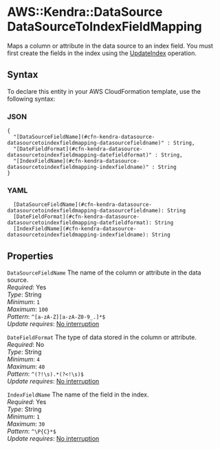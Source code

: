 # AWS::Kendra::DataSource DataSourceToIndexFieldMapping<a name="aws-properties-kendra-datasource-datasourcetoindexfieldmapping"></a>

Maps a column or attribute in the data source to an index field\. You must first create the fields in the index using the [UpdateIndex](https://docs.aws.amazon.com/kendra/latest/dg/API_UpdateIndex.html) operation\.

## Syntax<a name="aws-properties-kendra-datasource-datasourcetoindexfieldmapping-syntax"></a>

To declare this entity in your AWS CloudFormation template, use the following syntax:

### JSON<a name="aws-properties-kendra-datasource-datasourcetoindexfieldmapping-syntax.json"></a>

```
{
  "[DataSourceFieldName](#cfn-kendra-datasource-datasourcetoindexfieldmapping-datasourcefieldname)" : String,
  "[DateFieldFormat](#cfn-kendra-datasource-datasourcetoindexfieldmapping-datefieldformat)" : String,
  "[IndexFieldName](#cfn-kendra-datasource-datasourcetoindexfieldmapping-indexfieldname)" : String
}
```

### YAML<a name="aws-properties-kendra-datasource-datasourcetoindexfieldmapping-syntax.yaml"></a>

```
  [DataSourceFieldName](#cfn-kendra-datasource-datasourcetoindexfieldmapping-datasourcefieldname): String
  [DateFieldFormat](#cfn-kendra-datasource-datasourcetoindexfieldmapping-datefieldformat): String
  [IndexFieldName](#cfn-kendra-datasource-datasourcetoindexfieldmapping-indexfieldname): String
```

## Properties<a name="aws-properties-kendra-datasource-datasourcetoindexfieldmapping-properties"></a>

`DataSourceFieldName` <a name="cfn-kendra-datasource-datasourcetoindexfieldmapping-datasourcefieldname"></a>
The name of the column or attribute in the data source\.  
_Required_: Yes  
_Type_: String  
_Minimum_: `1`  
_Maximum_: `100`  
_Pattern_: `^[a-zA-Z][a-zA-Z0-9_.]*$`  
_Update requires_: [No interruption](https://docs.aws.amazon.com/AWSCloudFormation/latest/UserGuide/using-cfn-updating-stacks-update-behaviors.html#update-no-interrupt)

`DateFieldFormat` <a name="cfn-kendra-datasource-datasourcetoindexfieldmapping-datefieldformat"></a>
The type of data stored in the column or attribute\.  
_Required_: No  
_Type_: String  
_Minimum_: `4`  
_Maximum_: `40`  
_Pattern_: `^(?!\s).*(?<!\s)$`  
_Update requires_: [No interruption](https://docs.aws.amazon.com/AWSCloudFormation/latest/UserGuide/using-cfn-updating-stacks-update-behaviors.html#update-no-interrupt)

`IndexFieldName` <a name="cfn-kendra-datasource-datasourcetoindexfieldmapping-indexfieldname"></a>
The name of the field in the index\.  
_Required_: Yes  
_Type_: String  
_Minimum_: `1`  
_Maximum_: `30`  
_Pattern_: `^\P{C}*$`  
_Update requires_: [No interruption](https://docs.aws.amazon.com/AWSCloudFormation/latest/UserGuide/using-cfn-updating-stacks-update-behaviors.html#update-no-interrupt)
